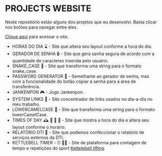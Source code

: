 # PROJECTS WEBSITE

Neste repositório estão alguns dos projetos que eu desenvolvi. Basta clicar nos botões para navegar entre eles.

[Clique aqui](https://tthiagocarlosdev.github.io/projects_website/relatorio_de_servicos_externos/index.html) para acessar o site.

- HORAS DO DIA  :hourglass: - Site que altera seu layout conforme a hora do dia.
- GERADOR DE SENHA  :lock: - Site que gera senha segura de acordo com a quantidade de caracteres inserida pelo usuário.
- SNAKE_CASE :snake: - Site que transforma uma string para o formato snake_case.
- PASSWORD GENERATOR :closed_lock_with_key: - Semelhante ao gerador de senha, mas com a funcionalidade do botão copiar a senha para a área de transferência.
- JANKENPON :video_game: - Jogo Jankenpon.
- SYSTEM LINKS :link: - Site concentrador de links usados no dia-a-dia no meu trabalho.
- LOWERCAMELCASE :camel: - Site que transforma uma string para o formato lowerCamelCase.
- TIMES OF DAY :mantelpiece_clock: :sunrise: :city_sunset: :night_with_stars: - Site que mostra a hora do dia e altera seu layout conforme o horário.
- RELATÓRIO DTI :page_facing_up: - Site que podemos confeccionar o relatório de serviços externos da DTI.
- KETTLEBELL TIMER - :alarm_clock: :weight_lifting_man: - Site de plataforma para contagem de tempo e repetições do sport [Kettelebell lifting](https://www.youtube.com/watch?v=Sls58KPwt34).
















